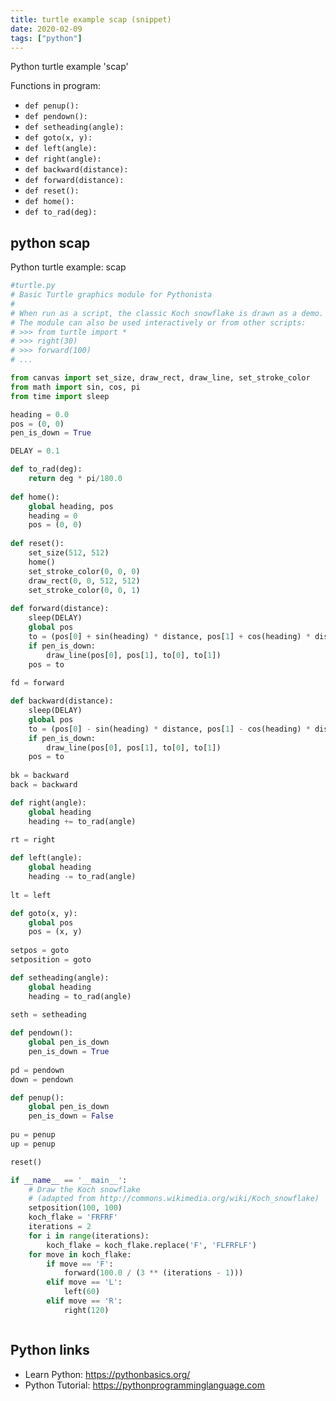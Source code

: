 ```yaml
---
title: turtle example scap (snippet)
date: 2020-02-09
tags: ["python"]
---
```

Python turtle example 'scap'

Functions in program: 
* `def penup():`
* `def pendown():`
* `def setheading(angle):`
* `def goto(x, y):`
* `def left(angle):`
* `def right(angle):`
* `def backward(distance):`
* `def forward(distance):`
* `def reset():`
* `def home():`
* `def to_rad(deg):`

## python scap

Python turtle example: scap

```python
#turtle.py
# Basic Turtle graphics module for Pythonista
#
# When run as a script, the classic Koch snowflake is drawn as a demo.
# The module can also be used interactively or from other scripts:
# >>> from turtle import *
# >>> right(30)
# >>> forward(100)
# ...

from canvas import set_size, draw_rect, draw_line, set_stroke_color
from math import sin, cos, pi
from time import sleep

heading = 0.0
pos = (0, 0)
pen_is_down = True

DELAY = 0.1

def to_rad(deg):
	return deg * pi/180.0
	
def home():
	global heading, pos
	heading = 0
	pos = (0, 0)
	
def reset():
	set_size(512, 512)
	home()
	set_stroke_color(0, 0, 0)
	draw_rect(0, 0, 512, 512)
	set_stroke_color(0, 0, 1)
	
def forward(distance):
	sleep(DELAY)
	global pos
	to = (pos[0] + sin(heading) * distance, pos[1] + cos(heading) * distance)
	if pen_is_down:
		draw_line(pos[0], pos[1], to[0], to[1])
	pos = to
	
fd = forward

def backward(distance):
	sleep(DELAY)
	global pos
	to = (pos[0] - sin(heading) * distance, pos[1] - cos(heading) * distance)
	if pen_is_down:
		draw_line(pos[0], pos[1], to[0], to[1])
	pos = to
	
bk = backward
back = backward

def right(angle):
	global heading
	heading += to_rad(angle)
	
rt = right

def left(angle):
	global heading
	heading -= to_rad(angle)
	
lt = left

def goto(x, y):
	global pos
	pos = (x, y)
	
setpos = goto
setposition = goto

def setheading(angle):
	global heading
	heading = to_rad(angle)
	
seth = setheading

def pendown():
	global pen_is_down
	pen_is_down = True
	
pd = pendown
down = pendown

def penup():
	global pen_is_down
	pen_is_down = False
	
pu = penup
up = penup

reset()

if __name__ == '__main__':
	# Draw the Koch snowflake
	# (adapted from http://commons.wikimedia.org/wiki/Koch_snowflake)
	setposition(100, 100)
	koch_flake = 'FRFRF'
	iterations = 2
	for i in range(iterations):
		koch_flake = koch_flake.replace('F', 'FLFRFLF')
	for move in koch_flake:
		if move == 'F':
			forward(100.0 / (3 ** (iterations - 1)))
		elif move == 'L':
			left(60)
		elif move == 'R':
			right(120)



```

## Python links

- Learn Python: https://pythonbasics.org/
- Python Tutorial: https://pythonprogramminglanguage.com
